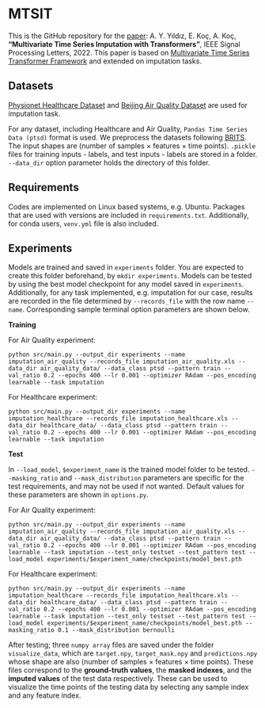 # MTSIT
This is the GitHub repository for the [paper](https://ieeexplore.ieee.org/document/9964035): A. Y. Yıldız, E. Koç, A. Koç, **“Multivariate Time Series Imputation with Transformers”**, IEEE Signal Processing Letters, 2022. This paper is based on [Multivariate Time Series Transformer Framework](https://github.com/gzerveas/mvts_transformer) and extended on imputation tasks.

## Datasets

[Physionet Healthcare Dataset](https://physionet.org/content/challenge-2012/1.0.0/) and [Beijing Air Quality Dataset](https://www.microsoft.com/en-us/research/publication/forecasting-fine-grained-air-quality-based-on-big-data/) are used for imputation task.

For any dataset, including Healthcare and Air Quality, `Pandas Time Series Data (ptsd)` format is used. We preprocess the datasets following [BRITS](https://github.com/caow13/BRITS). The input shapes are (number of samples &#215; features &#215; time points). `.pickle` files for training inputs - labels, and test inputs - labels are stored in a folder. `--data_dir` option parameter holds the directory of this folder.

## Requirements

Codes are implemented on Linux based systems, e.g. Ubuntu. Packages that are used with versions are included in `requirements.txt`. Additionally, for conda users, `venv.yml` file is also included.

## Experiments

Models are trained and saved in `experiments` folder. You are expected to create this folder beforehand, by `mkdir experiments`. Models can be tested by using the best model checkpoint for any model saved in `experiments`. Additionally, for any task implemented, e.g. imputation for our case, results are recorded in the file determined by `--records_file` with the row name `--name`. Corresponding sample terminal option parameters are shown below.

**Training**

For Air Quality experiment:

```
python src/main.py --output_dir experiments --name imputation_air_quality --records_file imputation_air_quality.xls --data_dir air_quality_data/ --data_class ptsd --pattern train --val_ratio 0.2 --epochs 400 --lr 0.001 --optimizer RAdam --pos_encoding learnable --task imputation
```

For Healthcare experiment:

```
python src/main.py --output_dir experiments --name imputation_healthcare --records_file imputation_healthcare.xls --data_dir healthcare_data/ --data_class ptsd --pattern train --val_ratio 0.2 --epochs 400 --lr 0.001 --optimizer RAdam --pos_encoding learnable --task imputation
```

**Test**

In `--load_model`, `$experiment_name` is the trained model folder to be tested. `--masking_ratio` and `--mask_distribution` parameters are specific for the test requirements, and may not be used if not wanted. Default values for these parameters are shown in `options.py`.

For Air Quality experiment:

```
python src/main.py --output_dir experiments --name imputation_air_quality --records_file imputation_air_quality.xls --data_dir air_quality_data/ --data_class ptsd --pattern train --val_ratio 0.2 --epochs 400 --lr 0.001 --optimizer RAdam --pos_encoding learnable --task imputation --test_only testset --test_pattern test --load_model experiments/$experiment_name/checkpoints/model_best.pth
```

For Healthcare experiment:

```
python src/main.py --output_dir experiments --name imputation_healthcare --records_file imputation_healthcare.xls --data_dir healthcare_data/ --data_class ptsd --pattern train --val_ratio 0.2 --epochs 400 --lr 0.001 --optimizer RAdam --pos_encoding learnable --task imputation --test_only testset --test_pattern test --load_model experiments/$experiment_name/checkpoints/model_best.pth --masking_ratio 0.1 --mask_distribution bernoulli
```

After testing; three `numpy array` files are saved under the folder `visualize_data`, which are `target.npy`, `target_mask.npy` and `predictions.npy` whose shape are also (number of samples &#215; features &#215; time points). These files correspond to the **ground-truth values**, the **masked indexes**, and the **imputed values** of the test data respectively. These can be used to visualize the time points of the testing data by selecting any sample index and any feature index.
